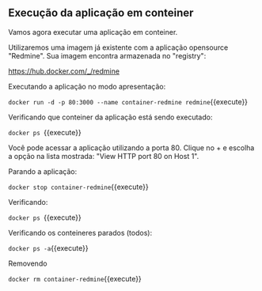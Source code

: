 


## Execução da aplicação em conteiner


Vamos agora executar uma aplicação em conteiner.

Utilizaremos uma imagem já existente com a aplicação opensource "Redmine". Sua imagem encontra armazenada no "registry":

https://hub.docker.com/_/redmine

Executando a aplicação no modo apresentação:

`docker run -d -p 80:3000 --name container-redmine redmine`{{execute}}

Verificando que conteiner da aplicação está sendo executado:

`docker ps `{{execute}}


Você pode acessar a aplicação utilizando a porta 80. Clique no + e escolha a opção na lista mostrada: "View HTTP port 80 on Host 1".

Parando a aplicação:

`docker stop container-redmine`{{execute}}

Verificando:

`docker ps `{{execute}}

Verificando os conteineres parados (todos):

`docker ps -a`{{execute}}

Removendo

`docker rm container-redmine`{{execute}}


